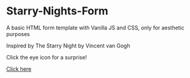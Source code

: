 # Starry-Nights-Form
A basic HTML form template with Vanilla JS and CSS, only for aesthetic purposes

Inspired by The Starry Night by Vincent van Gogh

Click the eye icon for a surprise!

[Click here](https://mahos-h.github.io/Starry-Nights-Form/)
